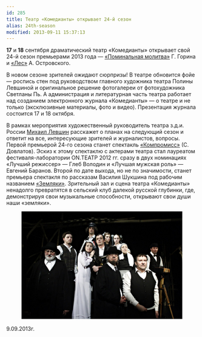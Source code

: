 ```yaml
---
id: 285
title: Театр «Комедианты» открывает 24-й сезон
alias: 24th-season
modified: 2013-09-11 15:37:13
---
```


**17** и **18** сентября драматический театр «Комедианты» открывает свой 24-й сезон премьерами 2013 года — <a href="97-pominalnaia-molitva.html">«Поминальная молитва»</a> Г. Горина и <a href="91-les.html">«Лес»</a> А. Островского.

В новом сезоне зрителей ожидают сюрпризы! В театре обновится фойе — роспись стен под руководством главного художника театра Полины Левшиной и оригинальное решение фотогалереи от фотохудожника Светланы Пь. А администрация и литературная часть театра работает над созданием электронного журнала «Комедианты» — о театре и не только (эксклюзивные материалы, фото и видео). Презентация журнала состоится 17 и 18 октября.

В рамках мероприятия художественный руководитель театра з.д.и. России <a href="153-mihail-levshin.html">Михаил Левшин</a> расскажет о планах на следующий сезон и ответит на все, интересующие зрителей и журналистов, вопросы. Первой премьерой 24-го сезона станет спектакль <a href="282-kompromiss-sdovlatov.html">«Компромисс»</a> (С. Довлатов). Эскиз к этому спектаклю с актерами театра стал лауреатом фестиваля-лаборатории ON.ТЕАТР 2012 гг. сразу в двух номинациях «Лучший режиссер» — Глеб Володин и «Лучшая мужская роль» — Евгений Баранов. Второй по дате выхода, но не по значимости, станет премьера спектакля по рассказам Василия Шукшина под рабочим названием <a href="283-zemlyaki.html">«Земляки»</a>. Зрительный зал и сцена театра «Комедианты» ненадолго превратятся в сельский клуб далекой русской глубинки, где, демонстрируя свои музыкальные способности, открывают свои души наши «земляки».

<figure><img src="./images/LhvA_lmdm5U.jpg" alt="«Поминальная молитва»" /></figure>

9.09.2013г.

